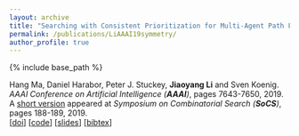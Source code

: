 ```yaml
---
layout: archive
title: "Searching with Consistent Prioritization for Multi-Agent Path Finding"
permalink: /publications/LiAAAI19symmetry/
author_profile: true
---
```


{% include base_path %}

Hang Ma, Daniel Harabor, Peter J. Stuckey, **Jiaoyang Li** and Sven Koenig.       
<i>AAAI Conference on Artificial Intelligence (**AAAI**)</i>, pages 7643-7650, 2019.       
A [short version](https://aaai.org/ocs/index.php/SOCS/SOCS19/paper/view/18381 "Download pdf") appeared at <i>Symposium on Combinatorial Search (**SoCS**)</i>, pages 188-189, 2019.       
[[doi](https://aaai.org/ojs/index.php/AAAI/article/view/4758)]
[[code](https://github.com/Jiaoyang-Li/PBS)]
[[slides](https://jiaoyang-li.github.io/files/slides/large-agent-slides.pdf "Download slides")]
[<a href="javascript:void(0)" onclick="(function(target, id) { if ($('#' + id).css('display') == 'block') { $('#' + id).hide('fast'); $(target).text('bibtex') } else { $('#' + id).show('fast'); $(target).text('bibtex▲') } })(this, 'bibtex-MaAAAI19');">bibtex</a>]
<div id="bibtex-MaAAAI19" style="display:none">
<pre>@inproceedings{MaAAAI19,
  author    = {Hang Ma and Daniel Harabor and Peter J. Stuckey and Jiaoyang Li and Sven Koenig},
  title     = {Searching with Consistent Prioritization for Multi-Agent Path Finding},
  booktitle = {Proceedings of the AAAI Conference on Artificial Intelligence (AAAI)},
  pages     = {7643--7650},
  year      = {2019}
}
</pre></div>   